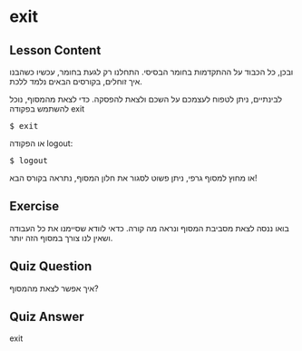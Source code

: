 # exit

## Lesson Content

ובכן, כל הכבוד על ההתקדמות בחומר הבסיסי. התחלנו רק לגעת בחומר, עכשיו כשהבנו איך זוחלים, בקורסים הבאים נלמד ללכת.

לבינתיים, ניתן לטפוח לעצמכם על השכם ולצאת להפסקה. כדי לצאת מהמסוף, נוכל להשתמש בפקודה exit

<pre>$ exit</pre>

או הפקודה logout:

<pre>$ logout</pre>

או מחוץ למסוף גרפי, ניתן פשוט לסגור את חלון המסוף, נתראה בקורס הבא!

## Exercise

בואו ננסה לצאת מסביבת המסוף ונראה מה קורה. כדאי לוודא שסיימנו את כל העבודה ושאין לנו צורך במסוף הזה יותר.

## Quiz Question

איך אפשר לצאת מהמסוף?

## Quiz Answer

exit